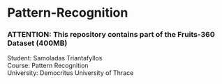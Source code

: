 # Pattern-Recognition

### **ATTENTION: This repository contains part of the Fruits-360 Dataset (400MB)**

Student: Samoladas Triantafyllos  
Course: Pattern Recognition  
University: Democritus University of Thrace  

<object data="ProjectRequirements.pdf" type="application/pdf" width="100%"></object>  

